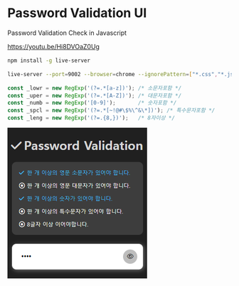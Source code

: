 # Password Validation UI
Password Validation Check in Javascript

https://youtu.be/Hi8DVOaZ0Ug
 
```bash
npm install -g live-server
```
```bash
live-server --port=9002 --browser=chrome --ignorePattern=["*.css","*.js"]
```


```js
const _lowr = new RegExp('(?=.*[a-z])'); /* 소문자포함 */
const _uper = new RegExp('(?=.*[A-Z])'); /* 대문자포함 */
const _numb = new RegExp('[0-9]');       /* 숫자포함 */
const _spcl = new RegExp('(?=.*[~!@#\$%\^&\*])'); /* 특수문자포함 */
const _leng = new RegExp('(?=.{8,})');   /* 8자이상 */
```


![](screenshot.png)
